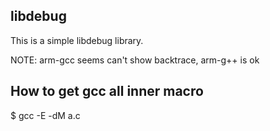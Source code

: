 ## libdebug
This is a simple libdebug library.

NOTE: arm-gcc seems can't show backtrace, arm-g++ is ok

## How to get gcc all inner macro
$ gcc -E -dM a.c
